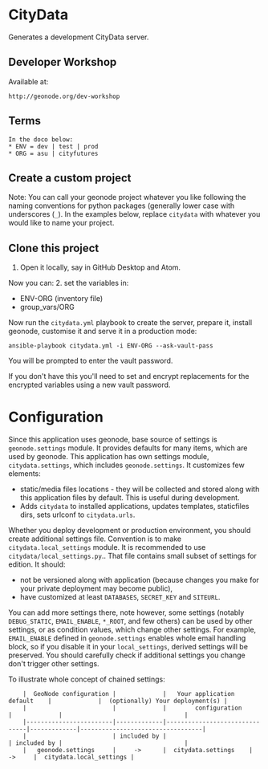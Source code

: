 # CityData

Generates a development CityData server.

Developer Workshop
------------------

Available at:

    http://geonode.org/dev-workshop


## Terms

    In the doco below:  
    * ENV = dev | test | prod
    * ORG = asu | cityfutures

## Create a custom project

Note: You can call your geonode project whatever you like following the naming conventions for python packages (generally lower case with underscores (``_``). In the examples below, replace ``citydata`` with whatever you would like to name your project.

## Clone this project

1. Open it locally, say in GitHub Desktop and Atom.

Now you can:
2. set the variables in:
  - ENV-ORG (inventory file)
  - group_vars/ORG

Now run the `citydata.yml` playbook to create the server, prepare it, install geonode, customise it and serve it in a production mode:

```
ansible-playbook citydata.yml -i ENV-ORG --ask-vault-pass
```

You will be prompted to enter the vault password.

If you don't have this you'll need to set and encrypt replacements for the encrypted variables using a new vault password.

# Configuration

Since this application uses geonode, base source of settings is ``geonode.settings`` module. It provides defaults for many items, which are used by geonode. This application has own settings module, ``citydata.settings``, which includes ``geonode.settings``. It customizes few elements:
 * static/media files locations - they will be collected and stored along with this application files by default. This is useful during development.
 * Adds ``citydata`` to installed applications, updates templates, staticfiles dirs, sets urlconf to ``citydata.urls``.

Whether you deploy development or production environment, you should create additional settings file. Convention is to make ``citydata.local_settings`` module. It is recommended to use ``citydata/local_settings.py``.. That file contains small subset of settings for edition. It should:
 * not be versioned along with application (because changes you make for your private deployment may become public),
 * have customized at least ``DATABASES``, ``SECRET_KEY`` and ``SITEURL``.

You can add more settings there, note however, some settings (notably ``DEBUG_STATIC``, ``EMAIL_ENABLE``, ``*_ROOT``, and few others) can be used by other settings, or as condition values, which change other settings. For example, ``EMAIL_ENABLE`` defined in ``geonode.settings`` enables whole email handling block, so if you disable it in your ``local_settings``, derived settings will be preserved. You should carefully check if additional settings you change don't trigger other settings.

To illustrate whole concept of chained settings:
```
    |  GeoNode configuration |             |   Your application default    |             |  (optionally) Your deployment(s) |
    |                        |             |        configuration          |             |                                  |
    |------------------------|-------------|-------------------------------|-------------|----------------------------------|
    |                        | included by |                               | included by |                                  |
    |   geonode.settings     |     ->      |  citydata.settings    |      ->     |  citydata.local_settings |
```
